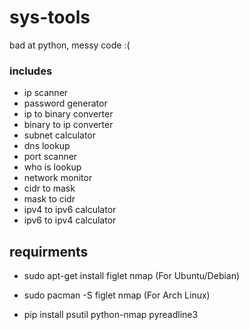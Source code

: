 # sys-tools

bad at python, messy code :(

### includes
- ip scanner
- password generator
- ip to binary converter
- binary to ip converter
- subnet calculator
- dns lookup
- port scanner
- who is lookup
- network monitor
- cidr to mask
- mask to cidr
- ipv4 to ipv6 calculator
- ipv6 to ipv4 calculator

## requirments

- sudo apt-get install figlet nmap     (For Ubuntu/Debian)
- sudo pacman -S figlet nmap           (For Arch Linux)

- pip install psutil python-nmap pyreadline3
